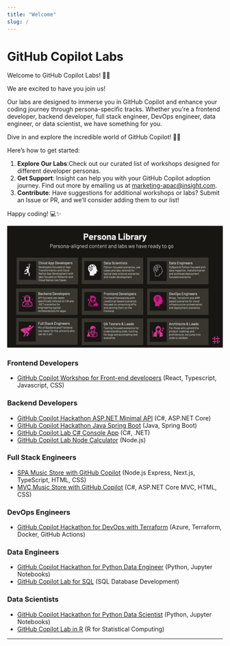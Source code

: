 ```yaml
---
title: "Welcome"
slug: /
---
```


# GitHub Copilot Labs

Welcome to GitHub Copilot Labs! 🎉🚀

We are excited to have you join us!

Our labs are designed to immerse you in GitHub Copilot and enhance your coding journey through persona-specific tracks.
Whether you're a frontend developer, backend developer, full stack engineer, DevOps engineer, data engineer, or data scientist, we have something for you.

Dive in and explore the incredible world of GitHub Copilot! 🌟🤖

Here’s how to get started:

1. **Explore Our Labs**:Check out our curated list of workshops designed for different developer personas.
2. **Get Support**: Insight can help you with your GitHub Copilot adoption journey. Find out more by emailing us at [marketing-apac@insight.com](mailto:marketing-apac@insight.com?Subject=GitHub%20Copilot%20Adoption%20Help).
3. **Contribute**: Have suggestions for additional workshops or labs? Submit an Issue or PR, and we’ll consider adding them to our list!

Happy coding! 💻✨

![image](./images/gitHub-copilot-adoption-personas.png)

### Frontend Developers

- [GitHub Copilot Workshop for Front-end developers](https://github.com/GitHub-Insight-ANZ-Lab/copilot-lab-weather-app-react) (React, Typescript, Javascript, CSS)

### Backend Developers

- [GitHub Copilot Hackathon ASP.NET Minimal API](https://github.com/GitHub-Insight-ANZ-Lab/copilot-hackathon-minimal-api-csharp) (C#, ASP.NET Core)
- [GitHub Copilot Hackathon Java Spring Boot](https://github.com/GitHub-Insight-ANZ-Lab/copilot-hackathon-java-spring-boot) (Java, Spring Boot)
- [GitHub Copilot Lab C# Console App](https://github.com/GitHub-Insight-ANZ-Lab/copilot-lab-music-store-csharp-console) (C#, .NET)
- [GitHub Copilot Lab Node Calculator](https://github.com/GitHub-Insight-ANZ-Lab/copilot-node-calculator) (Node.js)

### Full Stack Engineers

- [SPA Music Store with GitHub Copilot](https://github.com/GitHub-Insight-ANZ-Lab/copilot-lab-music-store-typescript) (Node.js Express, Next.js, TypeScript, HTML,
  CSS)
- [MVC Music Store with GitHub Copilot](https://github.com/GitHub-Insight-ANZ-Lab/copilot-lab-music-store-csharp) (C#, ASP.NET Core MVC, HTML, CSS)

### DevOps Engineers

- [GitHub Copilot Hackathon for DevOps with Terraform](https://github.com/GitHub-Insight-ANZ-Lab/copilot-hackathon-devops-terraform) (Azure, Terraform, Docker, GitHub Actions)

### Data Engineers

- [GitHub Copilot Hackathon for Python Data Engineer](https://github.com/GitHub-Insight-ANZ-Lab/copilot-hackathon-data-engineer-python) (Python, Jupyter Notebooks)
- [GitHub Copilot Lab for SQL](https://github.com/GitHub-Insight-ANZ-Lab/copilot-lab-sql) (SQL Database Development)

### Data Scientists

- [GitHub Copilot Hackathon for Python Data Scientist](https://github.com/GitHub-Insight-ANZ-Lab/copilot-hackathon-data-scientist-python) (Python, Jupyter Notebooks)
- [GitHub Copilot Lab in R](https://github.com/GitHub-Insight-ANZ-Lab/copilot-lab-r) (R for Statistical Computing)

---
